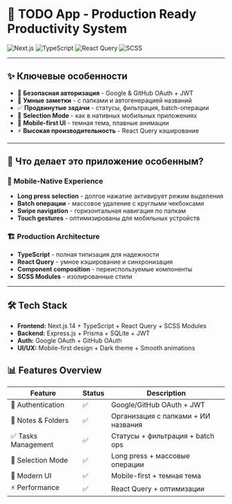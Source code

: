 # 🚀 TODO App - Production Ready Productivity System

![Next.js](https://img.shields.io/badge/Next.js-14-black) ![TypeScript](https://img.shields.io/badge/TypeScript-5.0-blue) ![React Query](https://img.shields.io/badge/React_Query-5.0-red) ![SCSS](https://img.shields.io/badge/SCSS-Modules-pink)


---

## ✨ Ключевые особенности

- 🔐 **Безопасная авторизация** - Google & GitHub OAuth + JWT
- 📝 **Умные заметки** - с папками и автогенерацией названий
- ✅ **Продвинутые задачи** - статусы, фильтрация, batch-операции
- 📱 **Selection Mode** - как в нативных мобильных приложениях
- 🎨 **Mobile-first UI** - темная тема, плавные анимации
- ⚡ **Высокая производительность** - React Query кэширование

---

## 🎯 Что делает это приложение особенным?

### 📱 **Mobile-Native Experience**
- **Long press selection** - долгое нажатие активирует режим выделения
- **Batch операции** - массовое удаление с круглыми чекбоксами
- **Swipe navigation** - горизонтальная навигация по папкам
- **Touch gestures** - оптимизированы для мобильных устройств

### 🏗️ **Production Architecture**
- **TypeScript** - полная типизация для надежности
- **React Query** - умное кэширование и синхронизация
- **Component composition** - переиспользуемые компоненты
- **SCSS Modules** - изолированные стили

---

## 🛠️ Tech Stack

- **Frontend:** Next.js 14 + TypeScript + React Query + SCSS Modules
- **Backend:** Express.js + Prisma + SQLite + JWT
- **Auth:** Google OAuth + GitHub OAuth
- **UI/UX:** Mobile-first design + Dark theme + Smooth animations


## 📊 Features Overview

| Feature | Status | Description |
|---------|--------|-------------|
| 🔐 Authentication | ✅ | Google/GitHub OAuth + JWT |
| 📝 Notes & Folders | ✅ | Организация с папками + ИИ названия |
| ✅ Tasks Management | ✅ | Статусы + фильтрация + batch ops |
| 📱 Selection Mode | ✅ | Long press + массовые операции |
| 🎨 Modern UI | ✅ | Mobile-first + темная тема |
| ⚡ Performance | ✅ | React Query + оптимизации |


